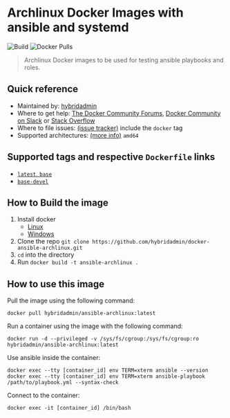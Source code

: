 # Archlinux Docker Images with ansible and systemd
![Build](https://github.com/hybridadmin/docker-ansible-archlinux/workflows/Build/badge.svg?branch=main) ![Docker Pulls](https://img.shields.io/docker/pulls/hybridadmin/ansible-archlinux)

> Archlinux Docker images to be used for testing ansible playbooks and roles.

## Quick reference

* Maintained by: [hybridadmin](https://github.com/hybridadmin)
* Where to get help: [The Docker Community Forums](https://forums.docker.com/), [Docker Community on Slack](https://dockr.ly/slack) or [Stack Overflow](https://stackoverflow.com/search?tab=newest&q=docker)
* Where to file issues: [(issue tracker)](https://github.com/hybridadmin/docker-ansible-archlinux/issues) include the `docker` tag
* Supported architectures: [(more info)](https://github.com/docker-library/official-images#architectures-other-than-amd64) `amd64`


## Supported tags and respective `Dockerfile` links

- [`latest`, `base`](https://github.com/hybridadmin/docker-ansible-archlinux/tree/main/base/Dockerfile)
- [`base-devel`](https://github.com/hybridadmin/docker-ansible-archlinux/tree/main/base-devel/Dockerfile)

## How to Build the image

1. Install docker
   * [Linux](https://docs.docker.com/engine/install/)
   * [Windows](https://docs.docker.com/docker-for-windows/install/)
2. Clone the repo `git clone https://github.com/hybridadmin/docker-ansible-archlinux.git`
3. `cd` into the directory
4. Run `docker build -t ansible-archlinux .`

## How to use this image

Pull the image using the following command:
```console
docker pull hybridadmin/ansible-archlinux:latest
```

Run a container using the image with the following command:
```console
docker run -d --privileged -v /sys/fs/cgroup:/sys/fs/cgroup:ro hybridadmin/ansible-archlinux:latest
```

Use ansible inside the container:
```console
docker exec --tty [container_id] env TERM=xterm ansible --version
docker exec --tty [container_id] env TERM=xterm ansible-playbook /path/to/playbook.yml --syntax-check
```

Connect to the container:
```console
docker exec -it [container_id] /bin/bash
```
